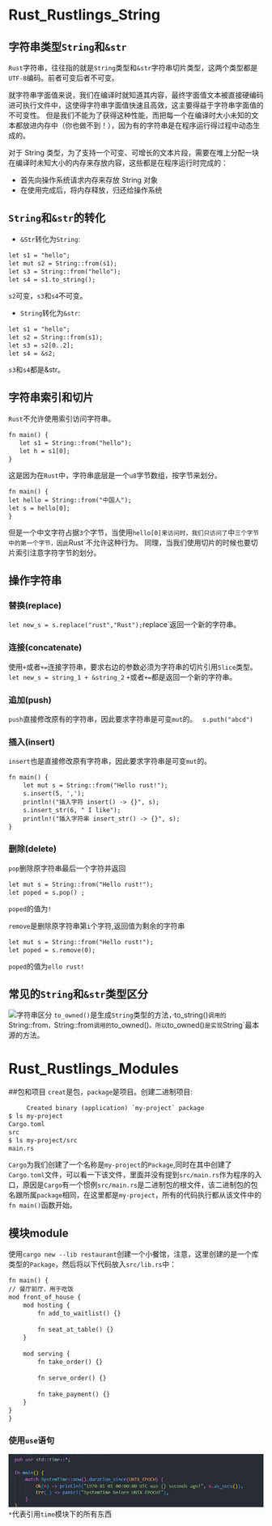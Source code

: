# Rust_Rustlings_String
## 字符串类型`String`和`&str`
`Rust`字符串，往往指的就是`String`类型和`&str`字符串切片类型，这两个类型都是`UTF-8`编码。前者可变后者不可变。  

就字符串字面值来说，我们在编译时就知道其内容，最终字面值文本被直接硬编码进可执行文件中，这使得字符串字面值快速且高效，这主要得益于字符串字面值的不可变性。
但是我们不能为了获得这种性能，而把每一个在编译时大小未知的文本都放进内存中（你也做不到！），因为有的字符串是在程序运行得过程中动态生成的。  

对于 String 类型，为了支持一个可变、可增长的文本片段，需要在堆上分配一块在编译时未知大小的内存来存放内容，这些都是在程序运行时完成的：
+ 首先向操作系统请求内存来存放 String 对象
+ 在使用完成后，将内存释放，归还给操作系统
## `String`和`&str`的转化
+ `&Str`转化为`String`:  
```
let s1 = "hello";
let mut s2 = String::from(s1);
let s3 = String::from("hello");
let s4 = s1.to_string();
```
`s2`可变，`s3`和`s4`不可变。
+ `String`转化为`&str`:  
```
let s1 = "hello";
let s2 = String::from(s1);
let s3 = s2[0..2];
let s4 = &s2;
```
`s3`和`s4`都是&str。
## 字符串索引和切片
`Rust`不允许使用索引访问字符串。
```
fn main() {
   let s1 = String::from("hello");
   let h = s1[0];
}
```
这是因为在`Rust`中，字符串底层是一个`u8`字节数组，按字节来划分。
```
fn main() {
let hello = String::from("中国人");
let s = hello[0];
}
```
但是一个中文字符占据`3`个字节，当使用`hello[0]来访问时，我们只访问了`中`三个字节中的第一个字节，因此`Rust`不允许这种行为。
同理，当我们使用切片的时候也要切片索引注意字符字节的划分。
## 操作字符串
### 替换(replace)
`let new_s = s.replace("rust","Rust");`replace`返回一个新的字符串。
### 连接(concatenate)
使用`+`或者`+=`连接字符串，要求右边的参数必须为字符串的切片引用`Slice`类型。
`let new_s = string_1 + &string_2`
`+`或者`+=`都是返回一个新的字符串。
### 追加(push)
`push`直接修改原有的字符串，因此要求字符串是可变`mut`的。
``` s.puth("abcd")```
### 插入(insert)
`insert`也是直接修改原有字符串，因此要求字符串是可变`mut`的。
```
fn main() {
    let mut s = String::from("Hello rust!");
    s.insert(5, ',');
    println!("插入字符 insert() -> {}", s);
    s.insert_str(6, " I like");
    println!("插入字符串 insert_str() -> {}", s);
}
```
### 删除(delete)
`pop`删除原字符串最后一个字符并返回
```
let mut s = String::from("Hello rust!");
let poped = s.pop() ;
```
`poped`的值为`!`  

`remove`是删除原字符串第`i`个字符,返回值为剩余的字符串
```
let mut s = String::from("Hello rust!");
let poped = s.remove(0);
```
`poped`的值为`ello rust!`  
## 常见的`String`和`&str`类型区分
![字符串区分](https://github.com/gongchaosheng/2022-os/blob/main/Pictures/%E5%AD%97%E7%AC%A6%E4%B8%B2%E5%8C%BA%E5%88%86.png)
  `to_owned()`是生成`String`类型的方法，·to_string()`调用的`String::from`，`String::from`调用的`to_owned()`。所以`to_owned()`是实现`String`最本源的方法。
# Rust_Rustlings_Modules
##包和项目
`creat`是包，`package`是项目。创建二进制项目:
```$ cargo new my-project
     Created binary (application) `my-project` package
$ ls my-project
Cargo.toml
src
$ ls my-project/src
main.rs
```
`Cargo`为我们创建了一个名称是`my-project`的`Package`,同时在其中创建了`Cargo.toml`文件，可以看一下该文件，里面并没有提到`src/main.rs`作为程序的入口，原因是`Cargo`有一个惯例`src/main.rs`是二进制包的根文件，该二进制包的包名跟所属`package`相同，在这里都是`my-project`，所有的代码执行都从该文件中的`fn main()`函数开始。
## 模块module
使用`cargo new --lib restaurant`创建一个小餐馆，注意，这里创建的是一个库类型的`Package`，然后将以下代码放入`src/lib.rs`中：
```
fn main() {
// 餐厅前厅，用于吃饭
mod front_of_house {
    mod hosting {
        fn add_to_waitlist() {}

        fn seat_at_table() {}
    }

    mod serving {
        fn take_order() {}

        fn serve_order() {}

        fn take_payment() {}
    }
}
}
```
### 使用`use`语句
![use语句](https://github.com/gongchaosheng/2022-os/blob/main/Pictures/use%E8%AF%AD%E5%8F%A5.png)  
`*`代表引用`time`模块下的所有东西
